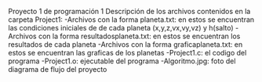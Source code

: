 Proyecto 1 de programación 1
Descripción de los archivos contenidos en la carpeta Project1:
-Archivos con la forma planeta.txt: en estos se encuentran las condiciones iniciales de de cada planeta (x,y,z,vx,vy,vz) y h(salto)
-Archivos con la forma resultadosplaneta.txt: en estos se encuentran los resultados de cada planeta
-Archivos con la forma graficaplaneta.txt: en estos se encuentran las graficas de los planetas
-Project1.c: el codigo del programa
-Project1.o: ejecutable del programa
-Algoritmo.jpg: foto del diagrama de flujo del proyecto

